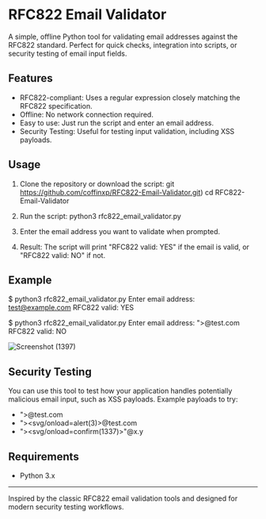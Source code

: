 RFC822 Email Validator
=====================

A simple, offline Python tool for validating email addresses against the RFC822 standard.
Perfect for quick checks, integration into scripts, or security testing of email input fields.

Features
--------
- RFC822-compliant: Uses a regular expression closely matching the RFC822 specification.
- Offline: No network connection required.
- Easy to use: Just run the script and enter an email address.
- Security Testing: Useful for testing input validation, including XSS payloads.

Usage
-----
1. Clone the repository or download the script:
   git https://github.com/coffinxp/RFC822-Email-Validator.git)
   cd RFC822-Email-Validator

2. Run the script:
   python3 rfc822_email_validator.py

3. Enter the email address you want to validate when prompted.

4. Result:
   The script will print "RFC822 valid: YES" if the email is valid, or "RFC822 valid: NO" if not.

Example
-------
$ python3 rfc822_email_validator.py
Enter email address: test@example.com
RFC822 valid: YES

$ python3 rfc822_email_validator.py
Enter email address: "><script>alert(1)</script>@test.com
RFC822 valid: NO

![Screenshot (1397)](https://github.com/user-attachments/assets/6a3ab9a6-efac-43f7-b315-061a97968821)

Security Testing
----------------
You can use this tool to test how your application handles potentially malicious email input, such as XSS payloads.
Example payloads to try:
- "><script>alert(1)</script>@test.com
- "><svg/onload=alert(3)>@test.com
- "><svg/onload=confirm(1337)>"@x.y

Requirements
------------
- Python 3.x

---
Inspired by the classic RFC822 email validation tools and designed for modern security testing workflows.
